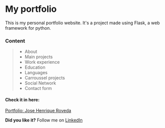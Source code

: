 # My portfolio

This is my personal portfolio website. It's a project made using Flask, a web framework for python.

### Content

> - About
> - Main projects
> - Work experience
> - Education
> - Languages
> - Carroussel projects
> - Social Network
> - Contact form

#### Check it in here:
[Portfolio: Jose Henrique Roveda](http://josehenriqueroveda.pythonanywhere.com/)

**Did you like it?**
Follow me on [LinkedIn](https://www.linkedin.com/in/jhroveda/)
